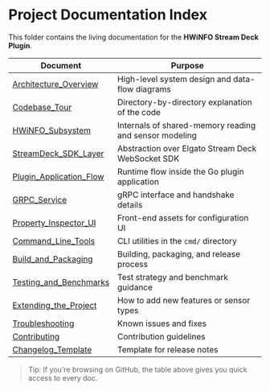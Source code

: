 # Project Documentation Index

This folder contains the living documentation for the **HWiNFO Stream Deck Plugin**.

| Document | Purpose |
| --- | --- |
| [Architecture_Overview](Architecture_Overview.md) | High-level system design and data-flow diagrams |
| [Codebase_Tour](Codebase_Tour.md) | Directory-by-directory explanation of the code |
| [HWiNFO_Subsystem](HWiNFO_Subsystem.md) | Internals of shared-memory reading and sensor modeling |
| [StreamDeck_SDK_Layer](StreamDeck_SDK_Layer.md) | Abstraction over Elgato Stream Deck WebSocket SDK |
| [Plugin_Application_Flow](Plugin_Application_Flow.md) | Runtime flow inside the Go plugin application |
| [GRPC_Service](GRPC_Service.md) | gRPC interface and handshake details |
| [Property_Inspector_UI](Property_Inspector_UI.md) | Front-end assets for configuration UI |
| [Command_Line_Tools](Command_Line_Tools.md) | CLI utilities in the `cmd/` directory |
| [Build_and_Packaging](Build_and_Packaging.md) | Building, packaging, and release process |
| [Testing_and_Benchmarks](Testing_and_Benchmarks.md) | Test strategy and benchmark guidance |
| [Extending_the_Project](Extending_the_Project.md) | How to add new features or sensor types |
| [Troubleshooting](Troubleshooting.md) | Known issues and fixes |
| [Contributing](Contributing.md) | Contribution guidelines |
| [Changelog_Template](Changelog_Template.md) | Template for release notes |

> Tip: If you're browsing on GitHub, the table above gives you quick access to every doc.
